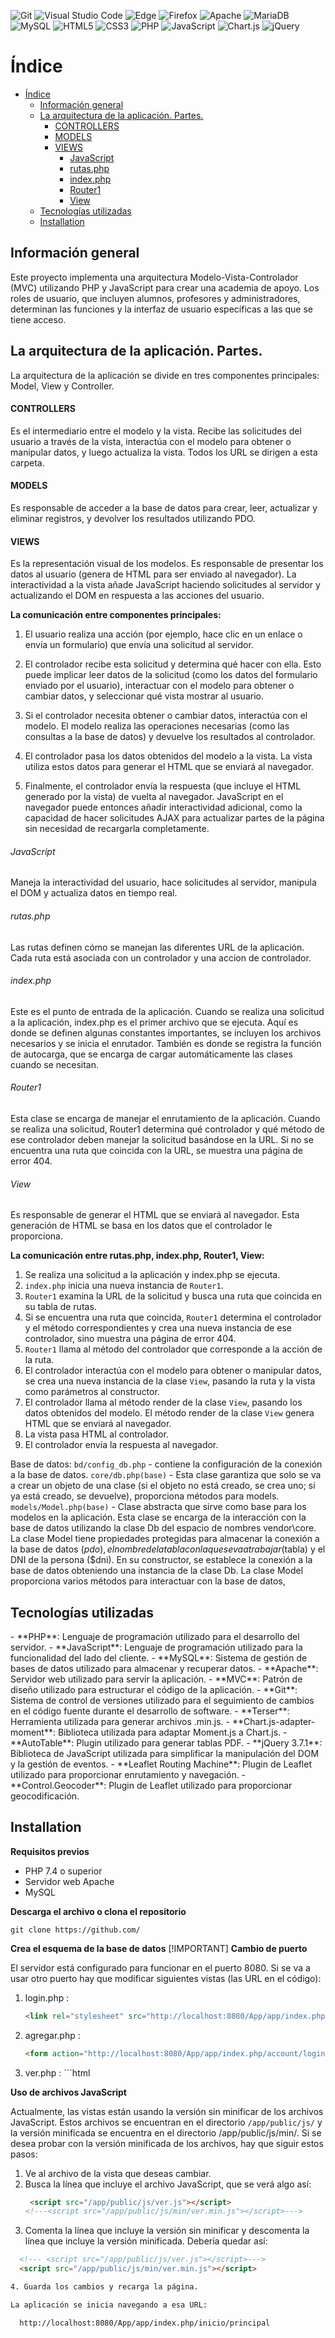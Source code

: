 ![Git](https://img.shields.io/badge/git-%23F05033.svg?style=for-the-badge&logo=git&logoColor=white)
![Visual Studio Code](https://img.shields.io/badge/Visual%20Studio%20Code-0078d7.svg?style=for-the-badge&logo=visual-studio-code&logoColor=white)
![Edge](https://img.shields.io/badge/Edge-0078D7?style=for-the-badge&logo=Microsoft-edge&logoColor=white)
![Firefox](https://img.shields.io/badge/Firefox-FF7139?style=for-the-badge&logo=Firefox-Browser&logoColor=white)
![Apache](https://img.shields.io/badge/apache-%23D42029.svg?style=for-the-badge&logo=apache&logoColor=white)
![MariaDB](https://img.shields.io/badge/MariaDB-003545?style=for-the-badge&logo=mariadb&logoColor=white)
![MySQL](https://img.shields.io/badge/mysql-%2300f.svg?style=for-the-badge&logo=mysql&logoColor=white)
![HTML5](https://img.shields.io/badge/html5-%23E34F26.svg?style=for-the-badge&logo=html5&logoColor=white)
![CSS3](https://img.shields.io/badge/css3-%231572B6.svg?style=for-the-badge&logo=css3&logoColor=white)
![PHP](https://img.shields.io/badge/php-%23777BB4.svg?style=for-the-badge&logo=php&logoColor=white)
![JavaScript](https://img.shields.io/badge/javascript-%23323330.svg?style=for-the-badge&logo=javascript&logoColor=%23F7DF1E)
![Chart.js](https://img.shields.io/badge/chart.js-F5788D.svg?style=for-the-badge&logo=chart.js&logoColor=white)
![jQuery](https://img.shields.io/badge/jquery-%230769AD.svg?style=for-the-badge&logo=jquery&logoColor=white)
# Índice

- [Índice](#índice)
  - [Información general](#información-general)
  - [La arquitectura de la aplicación. Partes.](#la-arquitectura-de-la-aplicación-partes)
      - [CONTROLLERS](#controllers)
      - [MODELS](#models)
      - [VIEWS](#views)
          - [JavaScript](#javascript)
          - [rutas.php](#rutasphp)
          - [index.php](#indexphp)
          - [Router1](#router1)
          - [View](#view)
  - [Tecnologías utilizadas](#tecnologías-utilizadas)
  - [Installation](#installation)
  


## Información general

<div id='info-general' />
Este proyecto implementa una arquitectura Modelo-Vista-Controlador (MVC) utilizando PHP y JavaScript para crear una academia de apoyo. Los roles de usuario, que incluyen alumnos, profesores y administradores, determinan las funciones y la interfaz de usuario específicas a las que se tiene acceso.

## La arquitectura de la aplicación. Partes.

<div id='app-part' />

La arquitectura de la aplicación se divide en tres componentes principales: Model, View y Controller.

#### CONTROLLERS

Es el intermediario entre el modelo y la vista. Recibe las solicitudes del usuario a través de la vista, interactúa con el modelo para obtener o manipular datos, y luego actualiza la vista. Todos los URL se dirigen a esta carpeta.

#### MODELS

 Es responsable de acceder a la base de datos para crear, leer, actualizar y eliminar registros, y devolver los resultados utilizando PDO.
 
#### VIEWS

 Es la representación visual de los modelos. Es responsable de presentar los datos al usuario (genera de HTML para ser enviado al navegador). La interactividad a la vista añade JavaScript haciendo solicitudes al servidor y actualizando el DOM en respuesta a las acciones del usuario.



**La comunicación entre componentes principales:**

1. El usuario realiza una acción (por ejemplo, hace clic en un enlace o envía un formulario) que envía una solicitud al servidor.

2. El controlador recibe esta solicitud y determina qué hacer con ella. Esto puede implicar leer datos de la solicitud (como los datos del formulario enviado por el usuario), interactuar con el modelo para obtener o cambiar datos, y seleccionar qué vista mostrar al usuario.

3. Si el controlador necesita obtener o cambiar datos, interactúa con el modelo. El modelo realiza las operaciones necesarias (como las consultas a la base de datos) y devuelve los resultados al controlador.

4. El controlador pasa los datos obtenidos del modelo a la vista. La vista utiliza estos datos para generar el HTML que se enviará al navegador.

5. Finalmente, el controlador envía la respuesta (que incluye el HTML generado por la vista) de vuelta al navegador. JavaScript en el navegador puede entonces añadir interactividad adicional, como la capacidad de hacer solicitudes AJAX para actualizar partes de la página sin necesidad de recargarla completamente.

###### JavaScript 

Maneja la interactividad del usuario, hace solicitudes al servidor, manipula el DOM y actualiza datos en tiempo real.

###### rutas.php

 Las rutas definen cómo se manejan las diferentes URL de la aplicación. Cada ruta está asociada con un controlador y una accion de controlador.

###### index.php

 Este es el punto de entrada de la aplicación. Cuando se realiza una solicitud a la aplicación, index.php es el primer archivo que se ejecuta. Aquí es donde se definen algunas constantes importantes, se incluyen los archivos necesarios y se inicia el enrutador. También es donde se registra la función de autocarga, que se encarga de cargar automáticamente las clases cuando se necesitan.

###### Router1

 Esta clase se encarga de manejar el enrutamiento de la aplicación. Cuando se realiza una solicitud, Router1 determina qué controlador y qué método de ese controlador deben manejar la solicitud basándose en la URL. Si no se encuentra una ruta que coincida con la URL, se muestra una página de error 404.

 ###### View

Es responsable de generar el HTML que se enviará al navegador. Esta generación de HTML se basa en los datos que el controlador le proporciona.

**La comunicación entre rutas.php, index.php, Router1, View:**

1. Se realiza una solicitud a la aplicación y index.php se ejecuta.
2. `index.php` inicia una nueva instancia de `Router1`.
3. `Router1` examina la URL de la solicitud y busca una ruta que coincida en su tabla de rutas.
4. Si se encuentra una ruta que coincida, `Router1` determina el controlador y el método correspondientes y crea una nueva instancia de ese controlador, sino muestra una página de error 404.
5. `Router1` llama al método del controlador que corresponde a la acción de la ruta.
6. El controlador interactúa con el modelo para obtener o manipular datos, se crea una nueva instancia de la clase `View`, pasando la ruta y la vista como parámetros al constructor.
7. El controlador llama al método render de la clase `View`, pasando los datos obtenidos del modelo. El método render de la clase `View` genera HTML que se enviará al navegador.
8. La vista pasa HTML al controlador.
9. El controlador envía la respuesta al navegador.

Base de datos:
`bd/config_db.php` - contiene la configuración de la conexión a la base de datos.
`core/db.php(base)` - Esta clase garantiza que solo se va a crear un objeto de una clase (si el objeto no está creado, se crea uno; si ya está creado, se devuelve),  proporciona métodos para models.
`models/Model.php(base)` - Clase abstracta que sirve como base para los modelos en la aplicación. Esta clase se encarga de la interacción con la base de datos utilizando la clase Db del espacio de nombres vendor\core. La clase Model tiene propiedades protegidas para almacenar la conexión a la base de datos ($pdo), el nombre de la tabla con la que se va a trabajar ($tabla) y el DNI de la persona ($dni).  En su constructor, se establece la conexión a la base de datos obteniendo una instancia de la clase Db. La clase Model proporciona varios métodos para interactuar con la base de datos,


## Tecnologías utilizadas

<div id='technologies' />
- **PHP**: Lenguaje de programación utilizado para el desarrollo del servidor.
- **JavaScript**: Lenguaje de programación utilizado para la funcionalidad del lado del cliente.
- **MySQL**: Sistema de gestión de bases de datos utilizado para almacenar y recuperar datos.
- **Apache**: Servidor web utilizado para servir la aplicación.
- **MVC**: Patrón de diseño utilizado para estructurar el código de la aplicación.
- **Git**: Sistema de control de versiones utilizado para el seguimiento de cambios en el código fuente durante el desarrollo de software.
- **Terser**: Herramienta utilizada para generar archivos .min.js.
- **Chart.js-adapter-moment**: Biblioteca utilizada para adaptar Moment.js a Chart.js.
- **AutoTable**: Plugin utilizado para generar tablas PDF.
- **jQuery 3.7.1**: Biblioteca de JavaScript utilizada para simplificar la manipulación del DOM y la gestión de eventos.
- **Leaflet Routing Machine**: Plugin de Leaflet utilizado para proporcionar enrutamiento y navegación.
- **Control.Geocoder**: Plugin de Leaflet utilizado para proporcionar geocodificación.
  
<div id='installation' />

## Installation
   **Requisitos previos**
- PHP 7.4 o superior
- Servidor web Apache
- MySQL
  
**Descarga el archivo o clona el repositorio**

   `git clone https://github.com/`

 **Crea el esquema de la base de datos**
[!IMPORTANT]
**Cambio de puerto**

   El servidor está configurado para funcionar en el puerto 8080. Si se va a usar otro puerto hay que modificar siguientes vistas (las URL en el código): 
   1. login.php :
       ```html
       <link rel="stylesheet" src="http://localhost:8080/App/app/index.php/views/admin/agregar.css" type="text/css">
   2. agregar.php :
      ```html
      <form action="http://localhost:8080/App/app/index.php/account/login" method="post">
   3. ver.php :
     ```html
     <form action="http://localhost:8080/App/app/index.php/profesor/moveFile" method="post" enctype="multipart form-data">

**Uso de archivos JavaScript**

Actualmente, las vistas están usando la versión sin minificar de los archivos JavaScript. Estos archivos se encuentran en el directorio `/app/public/js/` y la versión minificada se encuentra en el directorio /app/public/js/min/.
Si se desea probar con la versión minificada de los archivos, hay que siguir estos pasos:

1. Ve al archivo de la vista que deseas cambiar.
2. Busca la línea que incluye el archivo JavaScript, que se verá algo así:
   ```html
    <script src="/app/public/js/ver.js"></script>
   <!---<script src="/app/public/js/min/ver.min.js"></script>--->
3. Comenta la línea que incluye la versión sin minificar y descomenta la línea que incluye la versión minificada.
    Debería quedar así:
 ```html
   <!--- <script src="/app/public/js/ver.js"></script>--->
   <script src="/app/public/js/min/ver.min.js"></script>

4. Guarda los cambios y recarga la página.

La aplicación se inicia navegando a esa URL:

   http://localhost:8080/App/app/index.php/inicio/principal


